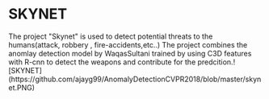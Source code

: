 <h1>SKYNET</h1>
The project "Skynet" is used to detect potential threats to the humans(attack, robbery , fire-accidents,etc..)
The project combines the anomlay detection model by WaqasSultani trained by using C3D features with R-cnn to detect the weapons and contribute for the predcition.![SKYNET](https://github.com/ajayg99/AnomalyDetectionCVPR2018/blob/master/skynet.PNG)
